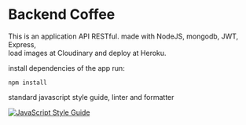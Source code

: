 # Backend Coffee

This is an application API RESTful. made with NodeJS, mongodb, JWT, Express,\
load images at Cloudinary and deploy at Heroku.

install dependencies of the app run:

`npm install`

standard javascript style guide, linter and formatter

[![JavaScript Style Guide](https://img.shields.io/badge/code_style-standard-brightgreen.svg)](https://standardjs.com)
